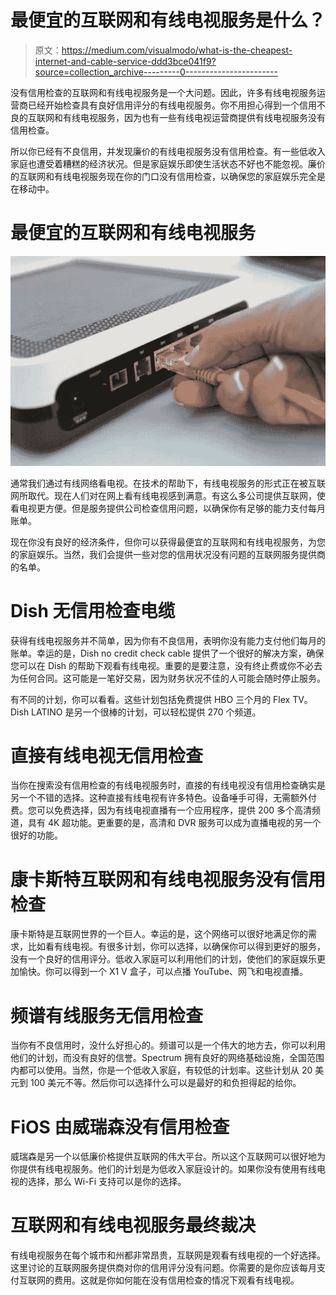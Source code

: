 # 最便宜的互联网和有线电视服务是什么？

> 原文：<https://medium.com/visualmodo/what-is-the-cheapest-internet-and-cable-service-ddd3bce041f9?source=collection_archive---------0----------------------->

没有信用检查的互联网和有线电视服务是一个大问题。因此，许多有线电视服务运营商已经开始检查具有良好信用评分的有线电视服务。你不用担心得到一个信用不良的互联网和有线电视服务，因为也有一些有线电视运营商提供有线电视服务没有信用检查。

所以你已经有不良信用，并发现廉价的有线电视服务没有信用检查。有一些低收入家庭也遭受着糟糕的经济状况。但是家庭娱乐即使生活状态不好也不能忽视。廉价的互联网和有线电视服务现在你的门口没有信用检查，以确保您的家庭娱乐完全是在移动中。

# 最便宜的互联网和有线电视服务

![](img/0451f4f82f247b253e48c552928129cc.png)

通常我们通过有线网络看电视。在技术的帮助下，有线电视服务的形式正在被互联网所取代。现在人们对在网上看有线电视感到满意。有这么多公司提供互联网，使看电视更方便。但是服务提供公司检查信用问题，以确保你有足够的能力支付每月账单。

现在你没有良好的经济条件，但你可以获得最便宜的互联网和有线电视服务，为您的家庭娱乐。当然，我们会提供一些对您的信用状况没有问题的互联网服务提供商的名单。

# Dish 无信用检查电缆

获得有线电视服务并不简单，因为你有不良信用，表明你没有能力支付他们每月的账单。幸运的是，Dish no credit check cable 提供了一个很好的解决方案，确保您可以在 Dish 的帮助下观看有线电视。重要的是要注意，没有终止费或你不必去为任何合同。这可能是一笔好交易，因为财务状况不佳的人可能会随时停止服务。

有不同的计划，你可以看看。这些计划包括免费提供 HBO 三个月的 Flex TV。Dish LATINO 是另一个很棒的计划，可以轻松提供 270 个频道。

# 直接有线电视无信用检查

当你在搜索没有信用检查的有线电视服务时，直接的有线电视没有信用检查确实是另一个不错的选择。这种直接有线电视有许多特色。设备唾手可得，无需额外付费。您可以免费选择，因为有线电视直播有一个应用程序，提供 200 多个高清频道，具有 4K 超功能。更重要的是，高清和 DVR 服务可以成为直播电视的另一个很好的功能。

# 康卡斯特互联网和有线电视服务没有信用检查

康卡斯特是互联网世界的一个巨人。幸运的是，这个网络可以很好地满足你的需求，比如看有线电视。有很多计划，你可以选择，以确保你可以得到更好的服务，没有一个良好的信用评分。低收入家庭可以利用他们的计划，使他们的家庭娱乐更加愉快。你可以得到一个 X1 V 盒子，可以点播 YouTube、网飞和电视直播。

# 频谱有线服务无信用检查

当你有不良信用时，没什么好担心的。频谱可以是一个伟大的地方去，你可以利用他们的计划，而没有良好的信誉。Spectrum 拥有良好的网络基础设施，全国范围内都可以使用。当然，你是一个低收入家庭，有较低的计划率。这些计划从 20 美元到 100 美元不等。然后你可以选择什么可以是最好的和负担得起的给你。

# FiOS 由威瑞森没有信用检查

威瑞森是另一个以低廉价格提供互联网的伟大平台。所以这个互联网可以很好地为你提供有线电视服务。他们的计划是为低收入家庭设计的。如果你没有使用有线电视的选择，那么 Wi-Fi 支持可以是你的选择。

# 互联网和有线电视服务最终裁决

有线电视服务在每个城市和州都非常昂贵，互联网是观看有线电视的一个好选择。这里讨论的互联网服务提供商对你的信用评分没有问题。你需要的是你应该每月支付互联网的费用。这就是你如何能在没有信用检查的情况下观看有线电视。